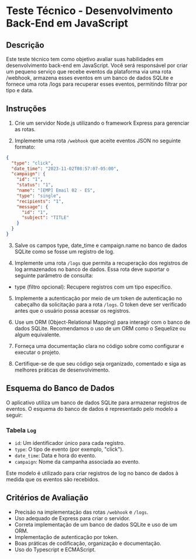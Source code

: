 # Teste Técnico - Desenvolvimento Back-End em JavaScript

## Descrição

Este teste técnico tem como objetivo avaliar suas habilidades em desenvolvimento back-end em JavaScript. Você será responsável por criar um pequeno serviço que recebe eventos da plataforma via uma rota /webhook, armazena esses eventos em um banco de dados SQLite e fornece uma rota /logs para recuperar esses eventos, permitindo filtrar por tipo e data.

## Instruções

1. Crie um servidor Node.js utilizando o framework Express para gerenciar as rotas.

2. Implemente uma rota `/webhook` que aceite eventos JSON no seguinte formato:

```json
{
  "type": "click",
  "date_time": "2023-11-02T08:57:07-05:00",
  "campaign": {
    "id": "1",
    "status": "1",
    "name": "[EMP] Email 02 - ES",
    "type": "single",
    "recipients": "1",
    "message": {
      "id": "1",
      "subject": "TITLE"
    }
  }
}
```

3. Salve os campos type, date_time e campaign.name no banco de dados SQLite como se fosse um registro de log.

4. Implemente uma rota `/logs` que permita a recuperação dos registros de log armazenados no banco de dados. Essa rota deve suportar o seguinte parâmetro de consulta:

- type (filtro opcional): Recupere registros com um tipo específico.

5. Implemente a autenticação por meio de um token de autenticação no cabeçalho da solicitação para a rota `/logs`. O token deve ser verificado antes que o usuário possa acessar os registros.

6. Use um ORM (Object-Relational Mapping) para interagir com o banco de dados SQLite. Recomendamos o uso de um ORM como o Sequelize ou algum equivalente.

7. Forneça uma documentação clara no código sobre como configurar e executar o projeto.

8. Certifique-se de que seu código seja organizado, comentado e siga as melhores práticas de desenvolvimento.

## Esquema do Banco de Dados

O aplicativo utiliza um banco de dados SQLite para armazenar registros de eventos. O esquema do banco de dados é representado pelo modelo a seguir:

### Tabela `Log`

- `id`: Um identificador único para cada registro.
- `type`: O tipo de evento (por exemplo, "click").
- `date_time`: Data e hora do evento.
- `campaign`: Nome da campanha associada ao evento.

Este modelo é utilizado para criar registros de log no banco de dados à medida que os eventos são recebidos.

## Critérios de Avaliação

- Precisão na implementação das rotas `/webhook` e `/logs`.
- Uso adequado de Express para criar o servidor.
- Correta implementação de um banco de dados SQLite e uso de um ORM.
- Implementação de autenticação por token.
- Boas práticas de codificação, organização e documentação.
- Uso do Typescript e ECMAScript.